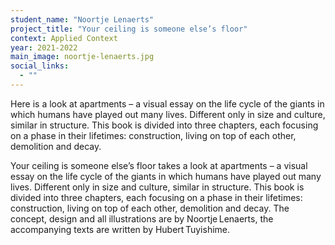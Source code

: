 ```yaml
---
student_name: "Noortje Lenaerts"
project_title: "Your ceiling is someone else’s floor"
context: Applied Context
year: 2021-2022
main_image: noortje-lenaerts.jpg
social_links:
  - ""
---
```

Here is a look at apartments – a visual essay on the life cycle of the giants in which humans have played out many lives. Different only in size and culture, similar in structure. This book is divided into three chapters, each focusing on a phase in their lifetimes: construction, living on top of each other, demolition and decay.

Your ceiling is someone else’s floor takes a look at apartments – a visual essay on the life cycle of the giants in which humans have played out many lives. Different only in size and culture, similar in structure. This book is divided into three chapters, each focusing on a phase in their lifetimes: construction, living on top of each other, demolition and decay. The concept, design and all illustrations are by Noortje Lenaerts, the accompanying texts are written by Hubert Tuyishime.